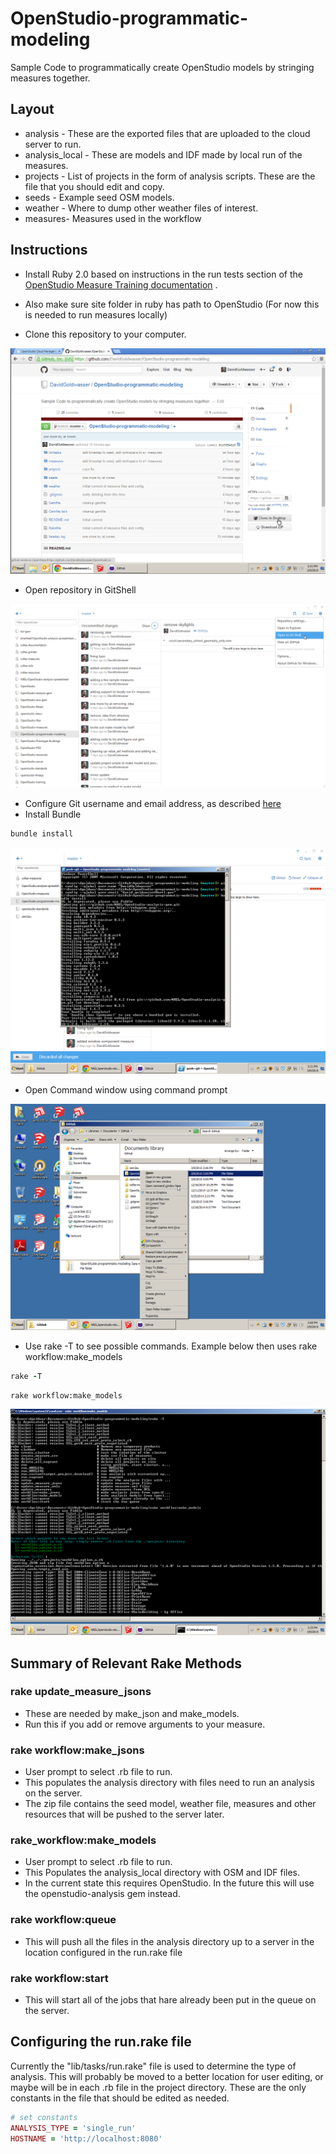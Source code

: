 # OpenStudio-programmatic-modeling
Sample Code to programmatically create OpenStudio models by stringing measures together.



## Layout
* analysis - These are the exported files that are uploaded to the cloud server to run.
* analysis_local - These are models and IDF made by local run of the measures.
* projects - List of projects in the form of analysis scripts. These are the file that you should edit and copy.
* seeds - Example seed OSM models.
* weather - Where to dump other weather files of interest.
* measures- Measures used in the workflow

## Instructions

* Install Ruby 2.0 based on instructions in the run tests section of the [OpenStudio Measure Training documentation](http://nrel.github.io/OpenStudio-user-documentation/measures/measure_writing_guide/#running-the-measure-tests) .
* Also make sure site folder in ruby has path to OpenStudio (For now this is needed to run measures locally)

* Clone this repository to your computer.

![Clone Repository](docs/img/clone_repo.png)


* Open repository in GitShell

![Configure](docs/img/open_in_git_shell.png)


* Configure Git username and email address, as described [here](https://help.github.com/articles/set-up-git/)
* Install Bundle

```ruby
bundle install
```

![Configure](docs/img/git_config_bundle_install.png)


* Open Command window using command prompt

![Configure](docs/img/open_command_window_here.png)


* Use rake -T to see possible commands. Example below then uses rake workflow:make_models

```ruby
rake -T
```

```
rake workflow:make_models
```


![Configure](docs/img/rake_t.png)

## Summary of Relevant Rake Methods

### rake update_measure_jsons
* These are needed by make_json and make_models.
* Run this if you add or remove arguments to your measure.

### rake workflow:make_jsons
* User prompt to select .rb file to run.
* This populates the analysis directory with files need to run an analysis on the server.
* The zip file contains the seed model, weather file, measures and other resources that will be pushed to the server later.

### rake_workflow:make_models
* User prompt to select .rb file to run.
* This Populates the analysis_local directory with OSM and IDF files.
* In the current state this requires OpenStudio. In the future this will use the openstudio-analysis gem instead.

### rake workflow:queue
* This will push all the files in the analysis directory up to a server in the location configured in the run.rake file

### rake workflow:start
* This will start all of the jobs that hare already been put in the queue on the server.

## Configuring the run.rake file
Currently the "lib/tasks/run.rake" file is used to determine the type of analysis. This will probably be moved to a better location for user editing, or maybe will be in each .rb file in the project directory. These are the only constants in the file that should be edited as needed.

```ruby
# set constants
ANALYSIS_TYPE = 'single_run'
HOSTNAME = 'http://localhost:8080'
```
